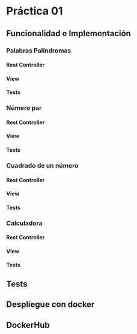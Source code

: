 # Práctica 01

## Funcionalidad e Implementación

### Palabras Palíndromas

#### Rest Controller

#### View

#### Tests

### Número par

#### Rest Controller

#### View

#### Tests

### Cuadrado de un número

#### Rest Controller

#### View

#### Tests

### Calculadora

#### Rest Controller

#### View

#### Tests

## Tests

## Despliegue con docker

## DockerHub
